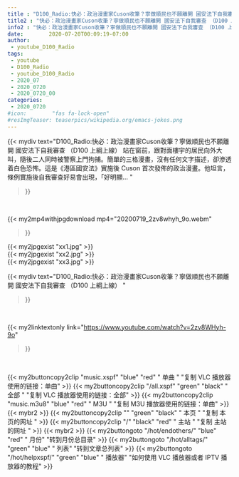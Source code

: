 ```yaml
---
title : "D100_Radio:快必：政治漫畫家Cuson收筆？寧做順民也不願離開 國安法下自我審查 （D100 上綱上線） "
title2 : "快必：政治漫畫家Cuson收筆？寧做順民也不願離開 國安法下自我審查 （D100 上綱上線） "
info2 : "快必：政治漫畫家Cuson收筆？寧做順民也不願離開 國安法下自我審查 （D100 上綱上線） 站在窗前，跟對面樓宇的居民向外大叫，隨後二人同時被警察上門拘捕。簡單的三格漫畫，沒有任何文字描述，卻滲透着白色恐怖。這是《港區國安法》實施後 Cuson 首次發佈的政治漫畫。他坦言，條例實施後自我審查好易會出現，「好明顯... "
date:        2020-07-20T00:09:19-07:00
author:
 - youtube_D100_Radio
tags:
 - youtube
 - D100_Radio
 - youtube_D100_Radio
 - 2020_07
 - 2020_0720
 - 2020_0720_00
categories:
 - 2020_0720
#icon:        "fas fa-lock-open"
#resImgTeaser: teaserpics/wikipedia.org/emacs-jokes.png
---
```


{{< mydiv text="D100_Radio:快必：政治漫畫家Cuson收筆？寧做順民也不願離開 國安法下自我審查 （D100 上綱上線） 站在窗前，跟對面樓宇的居民向外大叫，隨後二人同時被警察上門拘捕。簡單的三格漫畫，沒有任何文字描述，卻滲透着白色恐怖。這是《港區國安法》實施後 Cuson 首次發佈的政治漫畫。他坦言，條例實施後自我審查好易會出現，「好明顯... "
>}}
<br>


{{< my2mp4withjpgdownload mp4="20200719_2zv8whyh_9o.webm"
>}}

{{< my2jpgexist "xx1.jpg" >}}<br>
{{< my2jpgexist "xx2.jpg" >}}<br>
{{< my2jpgexist "xx3.jpg" >}}<br>



{{< mydiv text="D100_Radio:快必：政治漫畫家Cuson收筆？寧做順民也不願離開 國安法下自我審查 （D100 上綱上線） "
>}}
<br>

{{< my2linktextonly link="https://www.youtube.com/watch?v=2zv8WHyh-9o"
>}}


<br>

{{< my2buttoncopy2clip "music.xspf"        "blue"   "red"    " 单曲 "  "复制 VLC 播放器使用的链接：单曲" >}} {{< my2buttoncopy2clip "/all.xspf"         "green"  "black"  " 全部 "  "复制 VLC 播放器使用的链接：全部" >}} {{< my2buttoncopy2clip "music.m3u8"        "blue"   "red"    " M3U  "    "复制 M3U 播放器使用的链接：单曲" >}} {{< mybr2 >}} {{< my2buttoncopy2clip ""                  "green"  "black"  " 本页 "    "复制 本页的网址 " >}} {{< my2buttoncopy2clip "/"                 "black"  "red"    " 主站 "    "复制 主站的网址 " >}} {{< mybr2 >}} {{< my2buttongoto      "/hot/endothers/"   "blue"   "red"    " 月份"   "转到月份总目录" >}} {{< my2buttongoto      "/hot/alltags/"     "green"  "blue"   " 列表"   "转到文章总列表" >}} {{< my2buttongoto      "/hot/helpxspf/"    "green"  "blue"   " 播放器" "如何使用 VLC 播放器或者 IPTV 播放器的教程" >}} 
